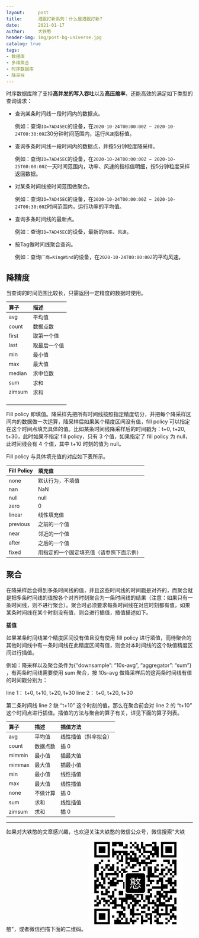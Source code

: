 ```yaml
---
layout:     post
title:      港股打新系列：什么是港股打新?
date:       2021-01-17
author:     大铁憨
header-img: img/post-bg-universe.jpg
catalog: true
tags:
- 数据库
- 多维聚合
- 时序数据库
- 降采样
---
```



时序数据库除了支持**高并发的写入吞吐**以及**高压缩率**，还能高效的满足如下类型的查询请求：

- 查询某条时间线一段时间内的数据点。

  例如：查询`ID=7AD45EC`的设备，在`2020-10-24T00:00:00Z ~ 2020-10-24T00:30:00Z`30分钟时间范围内，运行`风速`指标值。

- 查询多条时间线一段时间内的数据点，并按5分钟粒度降采样。

  例如：查询`ID=7AD45EC`的设备，在`2020-10-24T00:00:00Z ~ 2020-10-25T00:00:00Z`一天时间范围内，功率、风速的指标值明细，按5分钟粒度采样返回数据。

- 对某条时间线按时间范围做聚合。

  例如：查询`ID=7AD45EC`的设备，在`2020-10-24T00:00:00Z ~ 2020-10-24T00:30:00Z`时间范围内，运行功率的平均值。

- 查询多条时间线的最新点。

  例如：查询`ID=7AD45EC`的设备，最新的`功率`、`风速`。

- 按Tag做时间线聚合查询。

  例如：查询`厂商=KingWind`的设备，在`2020-10-24T00:00:00Z`的平均风速。



## 降精度

当查询的时间范围比较长，只需返回一定精度的数据时使用。



| 算子   | 描述         |
| :----- | :----------- |
| avg    | 平均值       |
| count  | 数据点数     |
| first  | 取第一个值   |
| last   | 取最后一个值 |
| min    | 最小值       |
| max    | 最大值       |
| median | 求中位数     |
| sum    | 求和         |
| zimsum | 求和         |
|        |              |
|        |              |
|        |              |
|        |              |

Fill policy 即填值。降采样先把所有时间线按照指定精度切分，并把每个降采样区间内的数据做一次运算，降采样后如果某个精度区间没有值，fill policy 可以指定在这个时间点填充具体的值。比如某条时间线降采样后的时间戳为：t+0, t+20, t+30，此时如果不指定 fill policy，只有 3 个值，如果指定了 fill policy 为 null，此时间线会有 4 个值，其中 t+10 时刻的值为 null。

Fill policy 与具体填充值的对应如下表所示。



| Fill Policy | 填充值                                   |
| :---------- | :--------------------------------------- |
| none        | 默认行为，不填值                         |
| nan         | NaN                                      |
| null        | null                                     |
| zero        | 0                                        |
| linear      | 线性填充值                               |
| previous    | 之前的一个值                             |
| near        | 邻近的一个值                             |
| after       | 之后的一个值                             |
| fixed       | 用指定的一个固定填充值（请参照下面示例） |



## 聚合

在降采样后会得到多条时间线的值，并且这些时间线的时间戳是对齐的，而聚合就是把多条时间线的值按各个对齐时刻聚合为一条时间线的结果（注意：如果只有一条时间线，则不进行聚合）。聚合时必须要求每条时间线在对应时刻都有值，如果某条时间线在某个时刻没有值，则会进行插值，插值描述如下。



**插值**

如果某条时间线某个精度区间没有值且没有使用 fill policy 进行填值，而待聚合的其他时间线中有一条时间线在此精度区间有值，则会对本时间线的这个缺值精度区间进行插值。

例如：降采样以及聚合条件为{“downsample”: “10s-avg”, “aggregator”: “sum”} ，有两条时间线需要使用 sum 聚合，按 10s-avg 做降采样后的这两条时间线有值的时间戳分别为：

line 1： t+0, t+10, t+20, t+30
line 2： t+0, t+20, t+30

第二条时间线 line 2 缺 “t+10” 这个时刻的值，那么在聚合前会对 line 2 的 “t+10” 这个时间点进行插值。插值的方法与聚合的算子有关，详见下面的算子列表。

| 算子   | 描述     | 插值方法             |
| :----- | :------- | :------------------- |
| avg    | 平均值   | 线性插值（斜率拟合） |
| count  | 数据点数 | 插 0                 |
| mimmin | 最小值   | 插最大值             |
| mimmax | 最大值   | 插最小值             |
| min    | 最小值   | 线性插值             |
| max    | 最大值   | 线性插值             |
| none   | 不做计算 | 插 0                 |
| sum    | 求和     | 线性插值             |
| zimsum | 求和     | 插 0                 |


------------------
如果对大铁憨的文章感兴趣，也欢迎关注大铁憨的微信公众号，微信搜索"大铁憨"，或者微信扫描下面的二维码。
![大铁憨](/img/qrcode_for_gh_datiehanhan.jpg)
